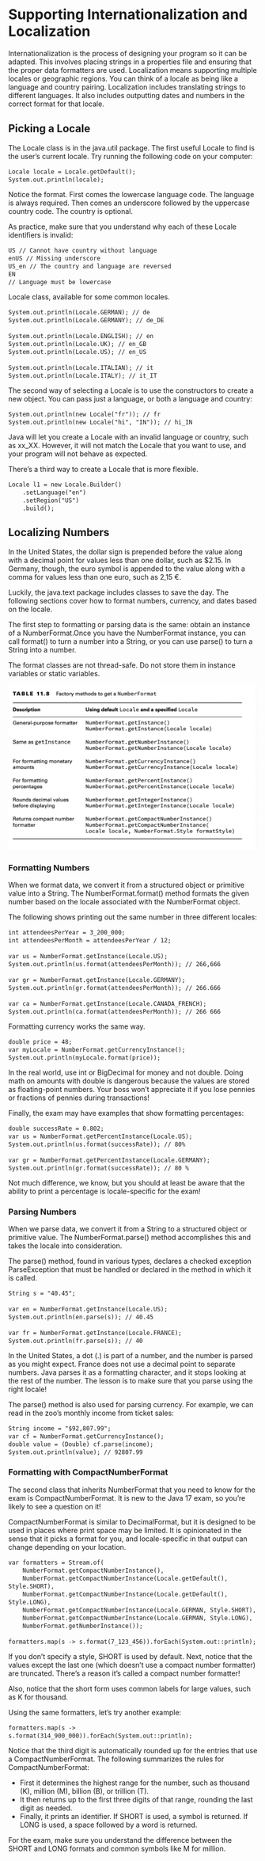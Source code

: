 # Supporting Internationalization and Localization

Internationalization is the process of designing your program so it can be adapted. This involves placing strings in a
properties file and ensuring that the proper data formatters are used. Localization means supporting multiple locales or
geographic regions. You can think of a locale as being like a language and country pairing. Localization includes
translating strings to different languages. It also includes outputting dates and numbers in the correct format for that
locale.

## Picking a Locale

The Locale class is in the java.util package. The first useful Locale to find is the user’s current locale. Try running
the following code on your computer:

    Locale locale = Locale.getDefault();
    System.out.println(locale);

Notice the format. First comes the lowercase language code. The language is always required. Then comes an underscore
followed by the uppercase country code. The country is optional.

As practice, make sure that you understand why each of these Locale identifiers is invalid:

    US // Cannot have country without language 
    enUS // Missing underscore
    US_en // The country and language are reversed
    EN
    // Language must be lowercase

Locale class, available for some common locales.

    System.out.println(Locale.GERMAN); // de
    System.out.println(Locale.GERMANY); // de_DE

    System.out.println(Locale.ENGLISH); // en
    System.out.println(Locale.UK); // en_GB
    System.out.println(Locale.US); // en_US

    System.out.println(Locale.ITALIAN); // it
    System.out.println(Locale.ITALY); // it_IT

The second way of selecting a Locale is to use the constructors to create a new object. You can pass just a language, or
both a language and country:

    System.out.println(new Locale("fr")); // fr 
    System.out.println(new Locale("hi", "IN")); // hi_IN

Java will let you create a Locale with an invalid language or country, such as xx_XX. However, it will not match the
Locale that you want to use, and your program will not behave as expected.

There’s a third way to create a Locale that is more flexible.

    Locale l1 = new Locale.Builder()
        .setLanguage("en")
        .setRegion("US")
        .build();

## Localizing Numbers

In the United States, the dollar sign is prepended before the value along with a decimal point for values less than one
dollar, such as $2.15. In Germany, though, the euro symbol is appended to the value along with a comma for values less
than one euro, such as 2,15 €.

Luckily, the java.text package includes classes to save the day. The following sections cover how to format numbers,
currency, and dates based on the locale.

The first step to formatting or parsing data is the same: obtain an instance of a NumberFormat.Once you have the
NumberFormat instance, you can call format() to turn a number into a String, or you can use parse() to turn a String
into a number.

The format classes are not thread-safe. Do not store them in instance variables or static variables.

![](supportinginternationalizationandlocalization/Factory-methods-to-get-a-NumberFormat.png)

### Formatting Numbers

When we format data, we convert it from a structured object or primitive value into a String. The NumberFormat.format()
method formats the given number based on the locale associated with the NumberFormat object.

The following shows printing out the same number in three different locales:

    int attendeesPerYear = 3_200_000;
    int attendeesPerMonth = attendeesPerYear / 12;
    
    var us = NumberFormat.getInstance(Locale.US); 
    System.out.println(us.format(attendeesPerMonth)); // 266,666
    
    var gr = NumberFormat.getInstance(Locale.GERMANY); 
    System.out.println(gr.format(attendeesPerMonth)); // 266.666
    
    var ca = NumberFormat.getInstance(Locale.CANADA_FRENCH); 
    System.out.println(ca.format(attendeesPerMonth)); // 266 666

Formatting currency works the same way.

    double price = 48;
    var myLocale = NumberFormat.getCurrencyInstance(); 
    System.out.println(myLocale.format(price));

In the real world, use int or BigDecimal for money and not double. Doing math on amounts with double is dangerous
because the values are stored as floating-point numbers. Your boss won’t appreciate it if you lose pennies or fractions
of pennies during transactions!

Finally, the exam may have examples that show formatting percentages:

    double successRate = 0.802;
    var us = NumberFormat.getPercentInstance(Locale.US); 
    System.out.println(us.format(successRate)); // 80%

    var gr = NumberFormat.getPercentInstance(Locale.GERMANY); 
    System.out.println(gr.format(successRate)); // 80 %

Not much difference, we know, but you should at least be aware that the ability to print a percentage is locale-specific
for the exam!

### Parsing Numbers

When we parse data, we convert it from a String to a structured object or primitive value. The NumberFormat.parse()
method accomplishes this and takes the locale into consideration.

The parse() method, found in various types, declares a checked exception ParseException that must be handled or declared
in the method in which it is called.

    String s = "40.45";
    
    var en = NumberFormat.getInstance(Locale.US);
    System.out.println(en.parse(s)); // 40.45

    var fr = NumberFormat.getInstance(Locale.FRANCE);
    System.out.println(fr.parse(s)); // 40

In the United States, a dot (.) is part of a number, and the number is parsed as you might expect. France does not use a
decimal point to separate numbers. Java parses it as a formatting character, and it stops looking at the rest of the
number. The lesson is to make sure that you parse using the right locale!

The parse() method is also used for parsing currency. For example, we can read in the zoo’s monthly income from ticket
sales:

    String income = "$92,807.99";
    var cf = NumberFormat.getCurrencyInstance(); 
    double value = (Double) cf.parse(income); 
    System.out.println(value); // 92807.99

### Formatting with CompactNumberFormat

The second class that inherits NumberFormat that you need to know for the exam is CompactNumberFormat. It is new to the
Java 17 exam, so you’re likely to see a question on it!

CompactNumberFormat is similar to DecimalFormat, but it is designed to be used in places where print space may be
limited. It is opinionated in the sense that it picks a format for you, and locale-specific in that output can change
depending on your location.

    var formatters = Stream.of(
        NumberFormat.getCompactNumberInstance(),
        NumberFormat.getCompactNumberInstance(Locale.getDefault(), Style.SHORT),
        NumberFormat.getCompactNumberInstance(Locale.getDefault(), Style.LONG),
        NumberFormat.getCompactNumberInstance(Locale.GERMAN, Style.SHORT),
        NumberFormat.getCompactNumberInstance(Locale.GERMAN, Style.LONG),
        NumberFormat.getNumberInstance());

    formatters.map(s -> s.format(7_123_456)).forEach(System.out::println);

If you don’t specify a style, SHORT is used by default.
Next, notice that the values except the last one (which doesn’t use a compact number formatter) are truncated. There’s a
reason it’s called a compact number formatter!

Also, notice that the short form uses common labels for large values, such as K for thousand.

Using the same formatters, let’s try another example:

    formatters.map(s -> s.format(314_900_000)).forEach(System.out::println);

Notice that the third digit is automatically rounded up for the entries that use a CompactNumberFormat. The following
summarizes the rules for CompactNumberFormat:

- First it determines the highest range for the number, such as thousand (K), million (M), billion (B), or trillion (T).
- It then returns up to the first three digits of that range, rounding the last digit as needed.
- Finally, it prints an identifier. If SHORT is used, a symbol is returned. If LONG is used, a space followed by a word
  is returned.

For the exam, make sure you understand the difference between the SHORT and LONG formats and common symbols like M for
million.
